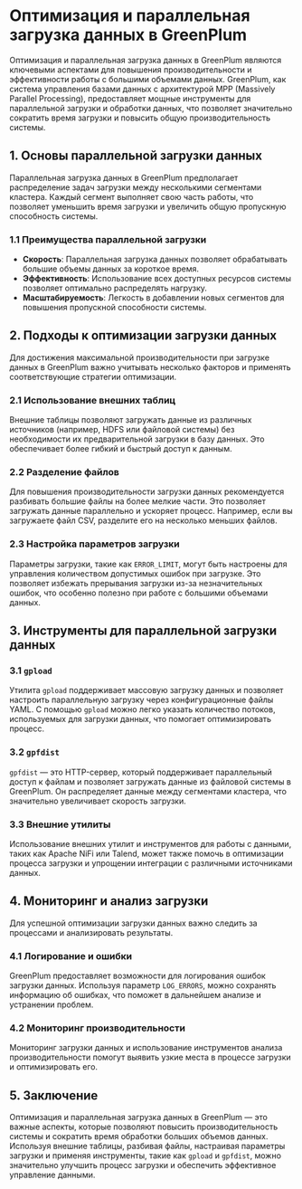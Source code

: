 # Оптимизация и параллельная загрузка данных в GreenPlum

Оптимизация и параллельная загрузка данных в GreenPlum являются ключевыми аспектами для повышения производительности и эффективности работы с большими объемами данных. GreenPlum, как система управления базами данных с архитектурой MPP (Massively Parallel Processing), предоставляет мощные инструменты для параллельной загрузки и обработки данных, что позволяет значительно сократить время загрузки и повысить общую производительность системы.

## 1. Основы параллельной загрузки данных

Параллельная загрузка данных в GreenPlum предполагает распределение задач загрузки между несколькими сегментами кластера. Каждый сегмент выполняет свою часть работы, что позволяет уменьшить время загрузки и увеличить общую пропускную способность системы.

### 1.1 Преимущества параллельной загрузки

- **Скорость**: Параллельная загрузка данных позволяет обрабатывать большие объемы данных за короткое время.
- **Эффективность**: Использование всех доступных ресурсов системы позволяет оптимально распределять нагрузку.
- **Масштабируемость**: Легкость в добавлении новых сегментов для повышения пропускной способности системы.

## 2. Подходы к оптимизации загрузки данных

Для достижения максимальной производительности при загрузке данных в GreenPlum важно учитывать несколько факторов и применять соответствующие стратегии оптимизации.

### 2.1 Использование внешних таблиц

Внешние таблицы позволяют загружать данные из различных источников (например, HDFS или файловой системы) без необходимости их предварительной загрузки в базу данных. Это обеспечивает более гибкий и быстрый доступ к данным.

### 2.2 Разделение файлов

Для повышения производительности загрузки данных рекомендуется разбивать большие файлы на более мелкие части. Это позволяет загружать данные параллельно и ускоряет процесс. Например, если вы загружаете файл CSV, разделите его на несколько меньших файлов.

### 2.3 Настройка параметров загрузки

Параметры загрузки, такие как `ERROR_LIMIT`, могут быть настроены для управления количеством допустимых ошибок при загрузке. Это позволяет избежать прерывания загрузки из-за незначительных ошибок, что особенно полезно при работе с большими объемами данных.

## 3. Инструменты для параллельной загрузки данных

### 3.1 `gpload`

Утилита `gpload` поддерживает массовую загрузку данных и позволяет настроить параллельную загрузку через конфигурационные файлы YAML. С помощью `gpload` можно легко указать количество потоков, используемых для загрузки данных, что помогает оптимизировать процесс.

### 3.2 `gpfdist`

`gpfdist` — это HTTP-сервер, который поддерживает параллельный доступ к файлам и позволяет загружать данные из файловой системы в GreenPlum. Он распределяет данные между сегментами кластера, что значительно увеличивает скорость загрузки.

### 3.3 Внешние утилиты

Использование внешних утилит и инструментов для работы с данными, таких как Apache NiFi или Talend, может также помочь в оптимизации процесса загрузки и упрощении интеграции с различными источниками данных.

## 4. Мониторинг и анализ загрузки

Для успешной оптимизации загрузки данных важно следить за процессами и анализировать результаты.

### 4.1 Логирование и ошибки

GreenPlum предоставляет возможности для логирования ошибок загрузки данных. Используя параметр `LOG_ERRORS`, можно сохранять информацию об ошибках, что поможет в дальнейшем анализе и устранении проблем.

### 4.2 Мониторинг производительности

Мониторинг загрузки данных и использование инструментов анализа производительности помогут выявить узкие места в процессе загрузки и оптимизировать его.

## 5. Заключение

Оптимизация и параллельная загрузка данных в GreenPlum — это важные аспекты, которые позволяют повысить производительность системы и сократить время обработки больших объемов данных. Используя внешние таблицы, разбивая файлы, настраивая параметры загрузки и применяя инструменты, такие как `gpload` и `gpfdist`, можно значительно улучшить процесс загрузки и обеспечить эффективное управление данными.
